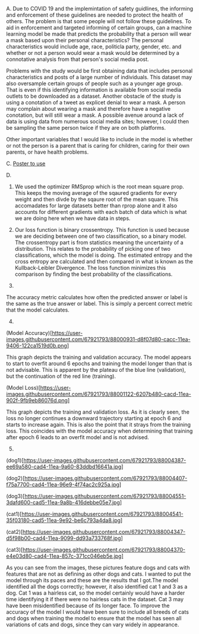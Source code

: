 A.
Due to COVID 19 and the implemintation of safety guidlines, the informing and enforcement of these guidelines are needed to
protect the health of others. The problem is that some people will not follow these guidelines. To aid in enforcement and targeted
informing of certain groups, can a machine learning model be made that predicts the probability that a person will wear a mask
based upon their personal characteristics? The personal characteristics would include age, race, politicla party, gender, etc. and
whether or not a person would wear a mask would be determined by a connotative analysis from that person's social media post. 

Problems with the study would be first obtaining data that includes personal characteristics and posts of a large number of individuals.
This dataset may also oversample certain groups of people such as a younger age group. That is even if this identifying information
is available from social media outlets to be downloaded as a dataset. Another obstacle of the study is using a conotation of 
a tweet as explicet denial to wear a mask. A person may complain about wearing a mask and therefore have a negative conotation, but
will still wear a mask. A possible avenue around a lack of data is using data from numerous social media sites; however, I could
then be sampling the same person twice if they are on both platforms. 

Other important variables that I would like to include in the model is whether or not the person is a parent that is caring for children,
caring for their own parents, or have health problems. 

C.
[Poster to use](http://cs229.stanford.edu/proj2017/final-posters/5143874.pdf)

D.
1) We used the optimizer RMSprop which is the root mean square prop. This keeps the moving average of the 
sqaured gradients for every weight and then divde by the sqaure root of the mean square. This accomadates
for large datasets better than rprop alone and it also accounts for different gradients with each batch of data which is what we are doing here when we have data in steps.

2) Our loss function is binary crossentropy. This function is used because we are deciding between one of 
two classification, so a binary model. The crossentropy part is from statistics meaning the uncertainty
of a distribution. This relates to the probability of picking one of two classifications, which the model is doing. The estimated entropy and the cross entropy are calculated and then compared in what is known as the Kullback-Leibler Divergence. The loss function minimizes this comparison by finding the best probability of the classifications.

3)
The accuracy metric calculates how often the predicted answer or label is the same as the true answer or label. This is simply a percent correct metric that the model calculates. 

4)
(Model Accuracy)[https://user-images.githubusercontent.com/67921793/88000931-d8f07d80-cacc-11ea-9406-122ca1519d0b.png]

This graph depicts the training and validation accuracy. The model appears to start to overfit around 6 epochs and training the model longer than that is not advisable. This is apparent by the plateau of the blue line (validation), but the continuation of the red line (training).

(Model Loss)[https://user-images.githubusercontent.com/67921793/88001122-6207b480-cacd-11ea-902f-9fb9eb86076d.png]

This graph depicts the training and validation loss. As it is clearly seen, the loss no longer continues a downward trajectory starting at epoch 6 and starts to increase again. This is also the point that it strays from the training loss. This coincides with the model accuracy when determining that training after epoch 6 leads to an overfit model and is not advised.

5)
(dog1)[https://user-images.githubusercontent.com/67921793/88004387-ee69a580-cad4-11ea-9a60-83ddbd16641a.jpg]

(dog2)[https://user-images.githubusercontent.com/67921793/88004407-f75a7700-cad4-11ea-96e9-4f74ac2c925a.jpg]

(dog3)[https://user-images.githubusercontent.com/67921793/88004551-3dafd600-cad5-11ea-9a8b-416debbe05e7.jpg]

(cat1)[https://user-images.githubusercontent.com/67921793/88004541-35f03180-cad5-11ea-9e92-be6c793a4da8.jpg]

(cat2)[https://user-images.githubusercontent.com/67921793/88004347-d5f98b00-cad4-11ea-9099-dd93a733768f.jpg]

(cat3)[https://user-images.githubusercontent.com/67921793/88004370-e4e03d80-cad4-11ea-857c-371cc046eb5e.jpg]

As you can see from the images, these pictures feature dogs and cats with features that are not as defining as other dogs and cats. I wanted to put the model through its paces and these are the results that I got.The model identified all the dogs correctly; however, it also identified cat 1 and 3 as a dog.
Cat 1 was a hairless cat, so the model certainly would have a harder time identifying it if there were no hairless cats in the dataset. Cat 3 may have been misidentified because of its longer face. To improve the accuracy of the model I would have been sure to include all breeds of cats and dogs when training the model to ensure that the model has seen all variations of cats and dogs, since they can vary widely in appearance. 

